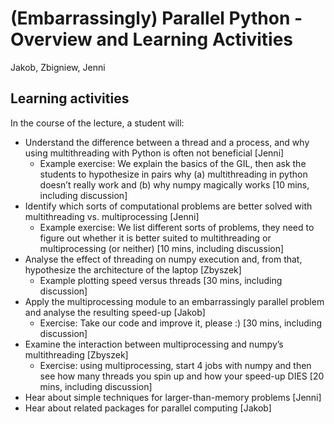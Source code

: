 # (Embarrassingly) Parallel Python - Overview and Learning Activities

Jakob, Zbigniew, Jenni

## Learning activities

In the course of the lecture, a student will:  
 * Understand the difference between a thread and a process, and why using multithreading with Python is often not beneficial [Jenni]
    * Example exercise: We explain the basics of the GIL, then ask the students to hypothesize in pairs why (a) multithreading in python doesn’t really work and (b) why numpy magically works [10 mins, including discussion]
 * Identify which sorts of computational problems are better solved with multithreading vs. multiprocessing [Jenni]
    * Example exercise: We list different sorts of problems, they need to figure out whether it is better suited to multithreading or multiprocessing (or neither) [10 mins, including discussion]
 * Analyse the effect of threading on numpy execution and, from that, hypothesize the architecture of the laptop [Zbyszek]
    * Example plotting speed versus threads [30 mins, including discussion]
 * Apply the multiprocessing module to an embarrassingly parallel problem and analyse the resulting speed-up [Jakob]
    * Exercise: Take our code and improve it, please :) [30 mins, including discussion]
 * Examine the interaction between multiprocessing and numpy’s multithreading [Zbyszek]
    * Exercise: using multiprocessing, start 4 jobs with numpy and then see how many threads you spin up and how your speed-up DIES [20 mins, including discussion]
 * Hear about simple techniques for larger-than-memory problems [Jenni]  
 * Hear about related packages for parallel computing [Jakob]
